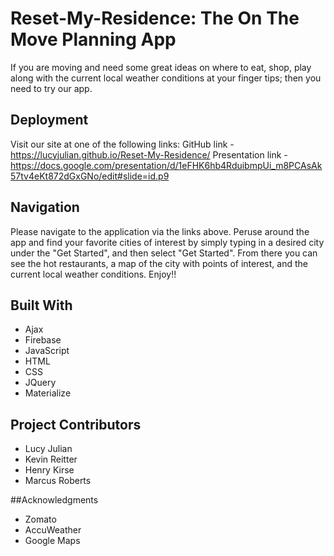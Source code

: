 # Reset-My-Residence: The On The Move Planning App

If you are moving and need some great ideas on where to eat, shop, play along with the current
local weather conditions at your finger tips; then you need to try our app.

## Deployment

Visit our site at one of the following links:
GitHub link -  https://lucyjulian.github.io/Reset-My-Residence/
Presentation link - https://docs.google.com/presentation/d/1eFHK6hb4RduibmpUi_m8PCAsAk57tv4eKt872dGxGNo/edit#slide=id.p9

## Navigation
Please navigate to the application via the links above. Peruse around the app and find your
favorite cities of interest by simply typing in a desired city under the "Get Started", and then
select "Get Started". From there you can see the hot restaurants, a map of the city with points of interest, and the current local weather conditions. Enjoy!! 


## Built With
 * Ajax
 * Firebase
 * JavaScript
 * HTML
 * CSS
 * JQuery
 * Materialize


 ## Project Contributors
 * Lucy Julian
 * Kevin Reitter
 * Henry Kirse
 * Marcus Roberts


 ##Acknowledgments
 * Zomato
 * AccuWeather 
 * Google Maps
